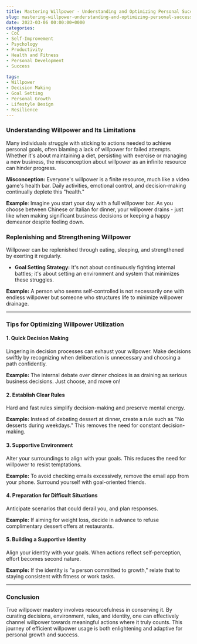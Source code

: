 ```yaml
---
title: Mastering Willpower - Understanding and Optimizing Personal Success
slug: mastering-willpower-understanding-and-optimizing-personal-success
date: 2023-03-06 00:00:00+0000
categories:
- CoC
- Self-Improvement
- Psychology
- Productivity
- Health and Fitness
- Personal Development
- Success
  
tags:
- Willpower
- Decision Making
- Goal Setting
- Personal Growth
- Lifestyle Design
- Resilience
---
```


### Understanding Willpower and Its Limitations

Many individuals struggle with sticking to actions needed to achieve personal goals, often blaming a lack of willpower for failed attempts. Whether it's about maintaining a diet, persisting with exercise or managing a new business, the misconception about willpower as an infinite resource can hinder progress.

**Misconception:**
Everyone's willpower is a finite resource, much like a video game's health bar. Daily activities, emotional control, and decision-making continually deplete this "health."

**Example**:
Imagine you start your day with a full willpower bar. As you choose between Chinese or Italian for dinner, your willpower drains - just like when making significant business decisions or keeping a happy demeanor despite feeling down.

### Replenishing and Strengthening Willpower

Willpower can be replenished through eating, sleeping, and strengthened by exerting it regularly.

- **Goal Setting Strategy:** It's not about continuously fighting internal battles; it's about setting an environment and system that minimizes these struggles.

**Example:**
A person who seems self-controlled is not necessarily one with endless willpower but someone who structures life to minimize willpower drainage.

---

### Tips for Optimizing Willpower Utilization

#### 1. Quick Decision Making

Lingering in decision processes can exhaust your willpower. Make decisions swiftly by recognizing when deliberation is unnecessary and choosing a path confidently.

**Example:**
The internal debate over dinner choices is as draining as serious business decisions. Just choose, and move on!

#### 2. Establish Clear Rules

Hard and fast rules simplify decision-making and preserve mental energy.

**Example:**
Instead of debating dessert at dinner, create a rule such as "No desserts during weekdays." This removes the need for constant decision-making.

#### 3. Supportive Environment

Alter your surroundings to align with your goals. This reduces the need for willpower to resist temptations.

**Example:**
To avoid checking emails excessively, remove the email app from your phone. Surround yourself with goal-oriented friends.

#### 4. Preparation for Difficult Situations

Anticipate scenarios that could derail you, and plan responses.

**Example:**
If aiming for weight loss, decide in advance to refuse complimentary dessert offers at restaurants.

#### 5. Building a Supportive Identity

Align your identity with your goals. When actions reflect self-perception, effort becomes second nature.

**Example:**
If the identity is "a person committed to growth," relate that to staying consistent with fitness or work tasks.

---

### Conclusion

True willpower mastery involves resourcefulness in conserving it. By curating decisions, environment, rules, and identity, one can effectively channel willpower towards meaningful actions where it truly counts. This journey of efficient willpower usage is both enlightening and adaptive for personal growth and success.
